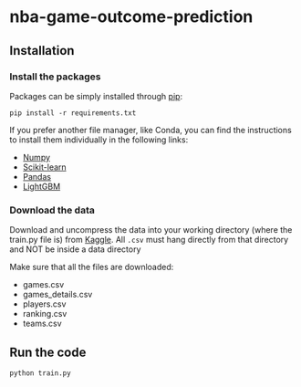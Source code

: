 # nba-game-outcome-prediction

## Installation

### Install the packages
Packages can be simply installed through [pip](https://pypi.org/project/pip/):

```
pip install -r requirements.txt
```

If you prefer another file manager, like Conda, you can find the instructions to install them individually in the following links:

- [Numpy](https://numpy.org/install/)
- [Scikit-learn](https://scikit-learn.org/stable/install.html)
- [Pandas](https://pandas.pydata.org/docs/getting_started/install.html)
- [LightGBM](https://lightgbm.readthedocs.io/en/latest/Python-Intro.html)

### Download the data

Download and uncompress the data into your working directory (where the train.py file is) from [Kaggle](https://www.kaggle.com/datasets/nathanlauga/nba-games). All `.csv` must hang directly from that directory and NOT be inside a data directory

Make sure that all the files are downloaded:

- games.csv
- games_details.csv
- players.csv
- ranking.csv
- teams.csv

## Run the code

```
python train.py
```